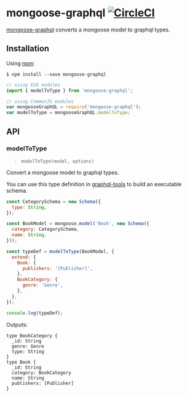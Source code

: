 # mongoose-graphql [![CircleCI](https://circleci.com/gh/zipdrug/mongoose-graphql.svg?style=svg)](https://circleci.com/gh/zipdrug/mongoose-graphql)

[mongoose-graphql](https://github.com/zipdrug/mongoose-graphql) converts a mongoose model to graphql types.

## Installation

Using [npm](https://www.npmjs.org/):

    $ npm install --save mongoose-graphql

```js
// using ES6 modules
import { modelToType } from 'mongoose-graphql';

// using CommonJS modules
var mongooseGraphQL = require('mongoose-graphql');
var modelToType = mongooseGraphQL.modelToType;
```
## API

### modelToType

> `modelToType(model, options)`

Convert a mongoose model to graphql types.

You can use this type definition in [graphql-tools](https://github.com/apollostack/graphql-tools) to build an executable schema.

```js
const CategorySchema = new Schema({
  type: String,
});

const BookModel = mongoose.model('Book', new Schema({
  category: CategorySchema,
  name: String,
}));

const typeDef = modelToType(BookModel, {
  extend: {
    Book: {
      publishers: '[Publisher]',
    },
    BookCategory: {
      genre: 'Genre',
    },
  },
});

console.log(typeDef);
```

Outputs:
```
type BookCategory {
  _id: String
  genre: Genre
  type: String
}
type Book {
  _id: String
  category: BookCategory
  name: String
  publishers: [Publisher]
}
```
